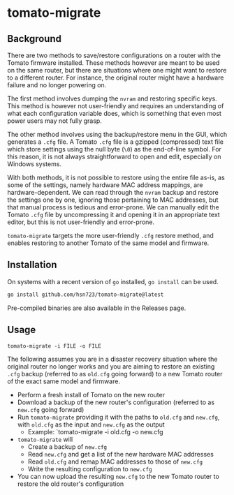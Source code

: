# tomato-migrate

## Background

There are two methods to save/restore configurations on a router with the Tomato firmware installed. These methods however are meant to be used on the same router, but there are situations where one might want to restore to a different router. For instance, the original router might have a hardware failure and no longer powering on.

The first method involves dumping the `nvram` and restoring specific keys. This method is however not user-friendly and requires an understanding of what each configuration variable does, which is something that even most power users may not fully grasp.

The other method involves using the backup/restore menu in the GUI, which generates a `.cfg` file. A Tomato `.cfg` file is a gzipped (compressed) text file which store settings using the null byte (`\0`) as the end-of-line symbol. For this reason, it is not always straightforward to open and edit, especially on Windows systems.

With both methods, it is not possible to restore using the entire file as-is, as some of the settings, namely hardware MAC address mappings, are hardware-dependent. We can read through the `nvram` backup and restore the settings one by one, ignoring those pertaining to MAC addresses, but that manual process is tedious and error-prone. We can manually edit the Tomato `.cfg` file by uncompressing it and opening it in an appropriate text editor, but this is not user-friendly and error-prone.

`tomato-migrate` targets the more user-friendly `.cfg` restore method, and enables restoring to another Tomato of the same model and firmware.

## Installation

On systems with a recent version of `go` installed, `go install` can be used.

```sh
go install github.com/hsn723/tomato-migrate@latest
```

Pre-compiled binaries are also available in the Releases page.


## Usage

```
tomato-migrate -i FILE -o FILE
```

The following assumes you are in a disaster recovery situation where the original router no longer works and you are aiming to restore an existing `.cfg` backup (referred to as `old.cfg` going forward) to a new Tomato router of the exact same model and firmware.

- Perform a fresh install of Tomato on the new router
- Download a backup of the new router's configuration (referred to as `new.cfg` going forward)
- Run `tomato-migrate` providing it with the paths to `old.cfg` and `new.cfg`, with `old.cfg` as the input and `new.cfg` as the output
    - Example: `tomato-migrate -i old.cfg -o new.cfg
- `tomato-migrate` will
    - Create a backup of `new.cfg`
    - Read `new.cfg` and get a list of the new hardware MAC addresses
    - Read `old.cfg` and remap MAC addresses to those of `new.cfg`
    - Write the resulting configuration to `new.cfg`
- You can now upload the resulting `new.cfg` to the new Tomato router to restore the old router's configuration
